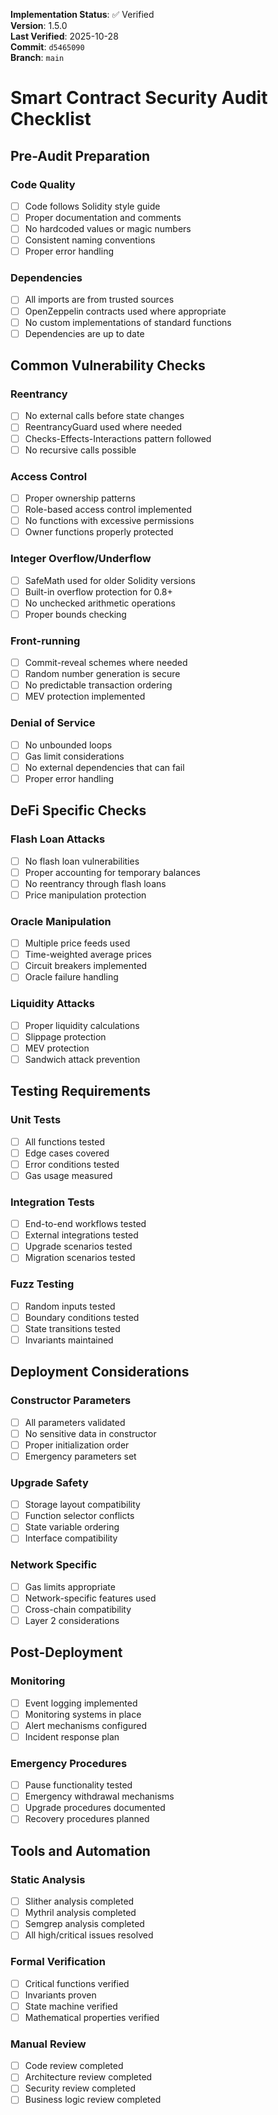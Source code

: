 <!-- AUDIT_BADGE_START -->
**Implementation Status**: ✅ Verified  
**Version**: 1.5.0  
**Last Verified**: 2025-10-28  
**Commit**: `d5465090`  
**Branch**: `main`  
<!-- AUDIT_BADGE_END -->

# Smart Contract Security Audit Checklist

## Pre-Audit Preparation

### Code Quality
- [ ] Code follows Solidity style guide
- [ ] Proper documentation and comments
- [ ] No hardcoded values or magic numbers
- [ ] Consistent naming conventions
- [ ] Proper error handling

### Dependencies
- [ ] All imports are from trusted sources
- [ ] OpenZeppelin contracts used where appropriate
- [ ] No custom implementations of standard functions
- [ ] Dependencies are up to date

## Common Vulnerability Checks

### Reentrancy
- [ ] No external calls before state changes
- [ ] ReentrancyGuard used where needed
- [ ] Checks-Effects-Interactions pattern followed
- [ ] No recursive calls possible

### Access Control
- [ ] Proper ownership patterns
- [ ] Role-based access control implemented
- [ ] No functions with excessive permissions
- [ ] Owner functions properly protected

### Integer Overflow/Underflow
- [ ] SafeMath used for older Solidity versions
- [ ] Built-in overflow protection for 0.8+
- [ ] No unchecked arithmetic operations
- [ ] Proper bounds checking

### Front-running
- [ ] Commit-reveal schemes where needed
- [ ] Random number generation is secure
- [ ] No predictable transaction ordering
- [ ] MEV protection implemented

### Denial of Service
- [ ] No unbounded loops
- [ ] Gas limit considerations
- [ ] No external dependencies that can fail
- [ ] Proper error handling

## DeFi Specific Checks

### Flash Loan Attacks
- [ ] No flash loan vulnerabilities
- [ ] Proper accounting for temporary balances
- [ ] No reentrancy through flash loans
- [ ] Price manipulation protection

### Oracle Manipulation
- [ ] Multiple price feeds used
- [ ] Time-weighted average prices
- [ ] Circuit breakers implemented
- [ ] Oracle failure handling

### Liquidity Attacks
- [ ] Proper liquidity calculations
- [ ] Slippage protection
- [ ] MEV protection
- [ ] Sandwich attack prevention

## Testing Requirements

### Unit Tests
- [ ] All functions tested
- [ ] Edge cases covered
- [ ] Error conditions tested
- [ ] Gas usage measured

### Integration Tests
- [ ] End-to-end workflows tested
- [ ] External integrations tested
- [ ] Upgrade scenarios tested
- [ ] Migration scenarios tested

### Fuzz Testing
- [ ] Random inputs tested
- [ ] Boundary conditions tested
- [ ] State transitions tested
- [ ] Invariants maintained

## Deployment Considerations

### Constructor Parameters
- [ ] All parameters validated
- [ ] No sensitive data in constructor
- [ ] Proper initialization order
- [ ] Emergency parameters set

### Upgrade Safety
- [ ] Storage layout compatibility
- [ ] Function selector conflicts
- [ ] State variable ordering
- [ ] Interface compatibility

### Network Specific
- [ ] Gas limits appropriate
- [ ] Network-specific features used
- [ ] Cross-chain compatibility
- [ ] Layer 2 considerations

## Post-Deployment

### Monitoring
- [ ] Event logging implemented
- [ ] Monitoring systems in place
- [ ] Alert mechanisms configured
- [ ] Incident response plan

### Emergency Procedures
- [ ] Pause functionality tested
- [ ] Emergency withdrawal mechanisms
- [ ] Upgrade procedures documented
- [ ] Recovery procedures planned

## Tools and Automation

### Static Analysis
- [ ] Slither analysis completed
- [ ] Mythril analysis completed
- [ ] Semgrep analysis completed
- [ ] All high/critical issues resolved

### Formal Verification
- [ ] Critical functions verified
- [ ] Invariants proven
- [ ] State machine verified
- [ ] Mathematical properties verified

### Manual Review
- [ ] Code review completed
- [ ] Architecture review completed
- [ ] Security review completed
- [ ] Business logic review completed
